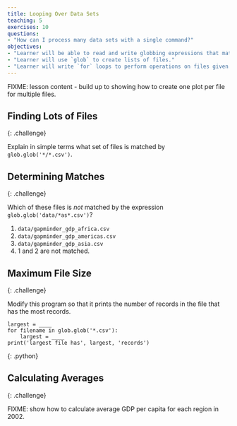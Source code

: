 ```yaml
---
title: Looping Over Data Sets
teaching: 5
exercises: 10
questions:
- "How can I process many data sets with a single command?"
objectives:
- "Learner will be able to read and write globbing expressions that match sets of files."
- "Learner will use `glob` to create lists of files."
- "Learner will write `for` loops to perform operations on files given their names in a list."
---
```

FIXME: lesson content - build up to showing how to create one plot per file for multiple files.

## Finding Lots of Files
{: .challenge}

Explain in simple terms what set of files is matched by `glob.glob('*/*.csv')`.

## Determining Matches
{: .challenge}

Which of these files is *not* matched by the expression `glob.glob('data/*as*.csv')`?

1. `data/gapminder_gdp_africa.csv`
2. `data/gapminder_gdp_americas.csv`
3. `data/gapminder_gdp_asia.csv`
4. 1 and 2 are not matched.

## Maximum File Size
{: .challenge}

Modify this program so that it prints the number of records in
the file that has the most records.

~~~
largest = ____
for filename in glob.glob('*.csv'):
    largest = ____
print('largest file has', largest, 'records')
~~~
{: .python}

## Calculating Averages
{: .challenge}

FIXME: show how to calculate average GDP per capita for each region in 2002.
